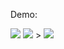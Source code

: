 Demo:

<img src="http://67.207.72.106/longest-streak/msemitkin#0">
<img src="http://67.207.72.106/longest-streak/msemitkin?"> 
> <img src="http://67.207.72.106/longest-streak/msemitkin">
